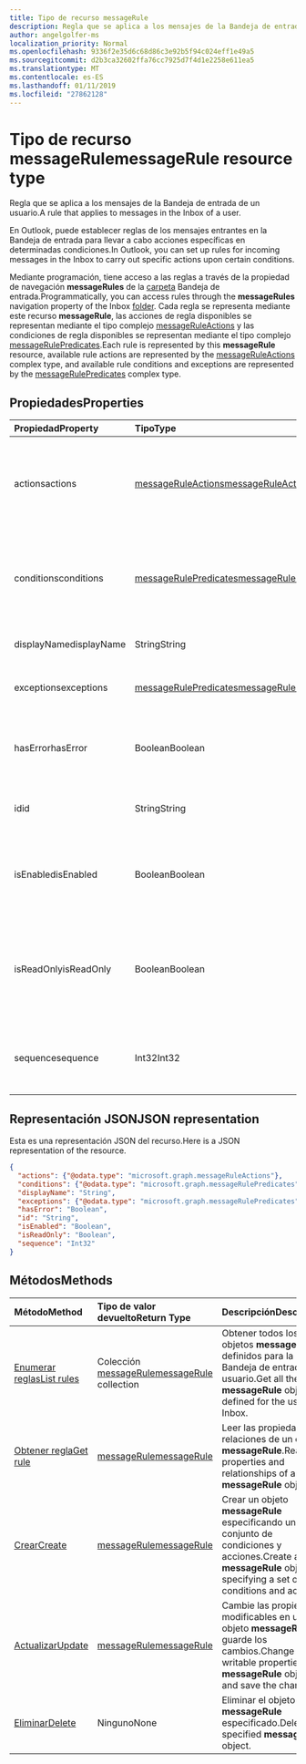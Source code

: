 ```yaml
---
title: Tipo de recurso messageRule
description: Regla que se aplica a los mensajes de la Bandeja de entrada de un usuario.
author: angelgolfer-ms
localization_priority: Normal
ms.openlocfilehash: 9336f2e35d6c68d86c3e92b5f94c024eff1e49a5
ms.sourcegitcommit: d2b3ca32602ffa76cc7925d7f4d1e2258e611ea5
ms.translationtype: MT
ms.contentlocale: es-ES
ms.lasthandoff: 01/11/2019
ms.locfileid: "27862128"
---
```

# <a name="messagerule-resource-type"></a><span data-ttu-id="c646e-103">Tipo de recurso messageRule</span><span class="sxs-lookup"><span data-stu-id="c646e-103">messageRule resource type</span></span>


<span data-ttu-id="c646e-104">Regla que se aplica a los mensajes de la Bandeja de entrada de un usuario.</span><span class="sxs-lookup"><span data-stu-id="c646e-104">A rule that applies to messages in the Inbox of a user.</span></span>

<span data-ttu-id="c646e-105">En Outlook, puede establecer reglas de los mensajes entrantes en la Bandeja de entrada para llevar a cabo acciones específicas en determinadas condiciones.</span><span class="sxs-lookup"><span data-stu-id="c646e-105">In Outlook, you can set up rules for incoming messages in the Inbox to carry out specific actions upon certain conditions.</span></span> 

<span data-ttu-id="c646e-106">Mediante programación, tiene acceso a las reglas a través de la propiedad de navegación **messageRules** de la [carpeta](mailfolder.md) Bandeja de entrada.</span><span class="sxs-lookup"><span data-stu-id="c646e-106">Programmatically, you can access rules through the **messageRules** navigation property of the Inbox [folder](mailfolder.md).</span></span> <span data-ttu-id="c646e-107">Cada regla se representa mediante este recurso **messageRule**, las acciones de regla disponibles se representan mediante el tipo complejo [messageRuleActions](messageruleactions.md) y las condiciones de regla disponibles se representan mediante el tipo complejo [messageRulePredicates](messagerulepredicates.md).</span><span class="sxs-lookup"><span data-stu-id="c646e-107">Each rule is represented by this **messageRule** resource, available rule actions are represented by the [messageRuleActions](messageruleactions.md) complex type, and available rule conditions and exceptions are represented by the [messageRulePredicates](messagerulepredicates.md) complex type.</span></span>


## <a name="properties"></a><span data-ttu-id="c646e-108">Propiedades</span><span class="sxs-lookup"><span data-stu-id="c646e-108">Properties</span></span>
| <span data-ttu-id="c646e-109">Propiedad</span><span class="sxs-lookup"><span data-stu-id="c646e-109">Property</span></span>     | <span data-ttu-id="c646e-110">Tipo</span><span class="sxs-lookup"><span data-stu-id="c646e-110">Type</span></span>   |<span data-ttu-id="c646e-111">Descripción</span><span class="sxs-lookup"><span data-stu-id="c646e-111">Description</span></span>|
|:---------------|:--------|:----------|
| <span data-ttu-id="c646e-112">actions</span><span class="sxs-lookup"><span data-stu-id="c646e-112">actions</span></span> | [<span data-ttu-id="c646e-113">messageRuleActions</span><span class="sxs-lookup"><span data-stu-id="c646e-113">messageRuleActions</span></span>](messageruleactions.md) | <span data-ttu-id="c646e-114">Acciones que se van a realizar en un mensaje cuando se cumplan las condiciones correspondientes.</span><span class="sxs-lookup"><span data-stu-id="c646e-114">Actions to be taken on a message when the corresponding conditions are fulfilled.</span></span> |
| <span data-ttu-id="c646e-115">conditions</span><span class="sxs-lookup"><span data-stu-id="c646e-115">conditions</span></span> | [<span data-ttu-id="c646e-116">messageRulePredicates</span><span class="sxs-lookup"><span data-stu-id="c646e-116">messageRulePredicates</span></span>](messagerulepredicates.md) | <span data-ttu-id="c646e-117">Condiciones que, cuando se cumplan, activarán las acciones correspondientes a esa regla.</span><span class="sxs-lookup"><span data-stu-id="c646e-117">Conditions that when fulfilled, will trigger the corresponding actions for that rule.</span></span> |
| <span data-ttu-id="c646e-118">displayName</span><span class="sxs-lookup"><span data-stu-id="c646e-118">displayName</span></span> | <span data-ttu-id="c646e-119">String</span><span class="sxs-lookup"><span data-stu-id="c646e-119">String</span></span> | <span data-ttu-id="c646e-120">Nombre para mostrar de la regla.</span><span class="sxs-lookup"><span data-stu-id="c646e-120">The display name of the rule.</span></span> |
| <span data-ttu-id="c646e-121">exceptions</span><span class="sxs-lookup"><span data-stu-id="c646e-121">exceptions</span></span> | [<span data-ttu-id="c646e-122">messageRulePredicates</span><span class="sxs-lookup"><span data-stu-id="c646e-122">messageRulePredicates</span></span>](messagerulepredicates.md) | <span data-ttu-id="c646e-123">Condiciones de excepción de la regla.</span><span class="sxs-lookup"><span data-stu-id="c646e-123">Exception conditions for the rule.</span></span> |
| <span data-ttu-id="c646e-124">hasError</span><span class="sxs-lookup"><span data-stu-id="c646e-124">hasError</span></span> | <span data-ttu-id="c646e-125">Boolean</span><span class="sxs-lookup"><span data-stu-id="c646e-125">Boolean</span></span> | <span data-ttu-id="c646e-126">Indica si la regla es una condición de error.</span><span class="sxs-lookup"><span data-stu-id="c646e-126">Indicates whether the rule is in an error condition.</span></span> <span data-ttu-id="c646e-127">Solo lectura.</span><span class="sxs-lookup"><span data-stu-id="c646e-127">Read-only.</span></span> |
| <span data-ttu-id="c646e-128">id</span><span class="sxs-lookup"><span data-stu-id="c646e-128">id</span></span> |<span data-ttu-id="c646e-129">String</span><span class="sxs-lookup"><span data-stu-id="c646e-129">String</span></span>|<span data-ttu-id="c646e-130">Identificador único de la regla.</span><span class="sxs-lookup"><span data-stu-id="c646e-130">The unique identifier of the rule.</span></span> <span data-ttu-id="c646e-131">Solo lectura.</span><span class="sxs-lookup"><span data-stu-id="c646e-131">Read-only.</span></span>|
| <span data-ttu-id="c646e-132">isEnabled</span><span class="sxs-lookup"><span data-stu-id="c646e-132">isEnabled</span></span> | <span data-ttu-id="c646e-133">Boolean</span><span class="sxs-lookup"><span data-stu-id="c646e-133">Boolean</span></span> | <span data-ttu-id="c646e-134">Indica si la regla está habilitada para que se aplique a los mensajes.</span><span class="sxs-lookup"><span data-stu-id="c646e-134">Indicates whether the rule is enabled to be applied to messages.</span></span> |
| <span data-ttu-id="c646e-135">isReadOnly</span><span class="sxs-lookup"><span data-stu-id="c646e-135">isReadOnly</span></span> | <span data-ttu-id="c646e-136">Boolean</span><span class="sxs-lookup"><span data-stu-id="c646e-136">Boolean</span></span> | <span data-ttu-id="c646e-137">Indica si la regla es de solo lectura y la API de REST de reglas no la puede modificar ni eliminar.</span><span class="sxs-lookup"><span data-stu-id="c646e-137">Indicates if the rule is read-only and cannot be modified or deleted by the rules REST API.</span></span> |
| <span data-ttu-id="c646e-138">sequence</span><span class="sxs-lookup"><span data-stu-id="c646e-138">sequence</span></span> | <span data-ttu-id="c646e-139">Int32</span><span class="sxs-lookup"><span data-stu-id="c646e-139">Int32</span></span> | <span data-ttu-id="c646e-140">Indica el orden en que se ejecuta la regla entre otras reglas.</span><span class="sxs-lookup"><span data-stu-id="c646e-140">Indicates the order in which the rule is executed, among other rules.</span></span> |


## <a name="json-representation"></a><span data-ttu-id="c646e-141">Representación JSON</span><span class="sxs-lookup"><span data-stu-id="c646e-141">JSON representation</span></span>
<span data-ttu-id="c646e-142">Esta es una representación JSON del recurso.</span><span class="sxs-lookup"><span data-stu-id="c646e-142">Here is a JSON representation of the resource.</span></span>

<!-- {
  "blockType": "resource",
  "optionalProperties": [
   ],
   "baseType": "microsoft.graph.entity",
  "@odata.type": "microsoft.graph.messageRule"
}-->

```json
{
  "actions": {"@odata.type": "microsoft.graph.messageRuleActions"},
  "conditions": {"@odata.type": "microsoft.graph.messageRulePredicates"},
  "displayName": "String",
  "exceptions": {"@odata.type": "microsoft.graph.messageRulePredicates"},
  "hasError": "Boolean",
  "id": "String",
  "isEnabled": "Boolean",
  "isReadOnly": "Boolean",
  "sequence": "Int32"
}

```

## <a name="methods"></a><span data-ttu-id="c646e-143">Métodos</span><span class="sxs-lookup"><span data-stu-id="c646e-143">Methods</span></span>
| <span data-ttu-id="c646e-144">Método</span><span class="sxs-lookup"><span data-stu-id="c646e-144">Method</span></span>           | <span data-ttu-id="c646e-145">Tipo de valor devuelto</span><span class="sxs-lookup"><span data-stu-id="c646e-145">Return Type</span></span>    |<span data-ttu-id="c646e-146">Descripción</span><span class="sxs-lookup"><span data-stu-id="c646e-146">Description</span></span>|
|:---------------|:--------|:----------|
|[<span data-ttu-id="c646e-147">Enumerar reglas</span><span class="sxs-lookup"><span data-stu-id="c646e-147">List rules</span></span>](../api/mailfolder-list-messagerules.md) | <span data-ttu-id="c646e-148">Colección [messageRule](messagerule.md)</span><span class="sxs-lookup"><span data-stu-id="c646e-148">[messageRule](messagerule.md) collection</span></span> |<span data-ttu-id="c646e-149">Obtener todos los objetos **messageRule** definidos para la Bandeja de entrada del usuario.</span><span class="sxs-lookup"><span data-stu-id="c646e-149">Get all the **messageRule** objects defined for the user's Inbox.</span></span>|
|[<span data-ttu-id="c646e-150">Obtener regla</span><span class="sxs-lookup"><span data-stu-id="c646e-150">Get rule</span></span>](../api/messagerule-get.md) | [<span data-ttu-id="c646e-151">messageRule</span><span class="sxs-lookup"><span data-stu-id="c646e-151">messageRule</span></span>](messagerule.md) |<span data-ttu-id="c646e-152">Leer las propiedades y relaciones de un objeto **messageRule**.</span><span class="sxs-lookup"><span data-stu-id="c646e-152">Read the properties and relationships of a **messageRule** object.</span></span>|
|[<span data-ttu-id="c646e-153">Crear</span><span class="sxs-lookup"><span data-stu-id="c646e-153">Create</span></span>](../api/mailfolder-post-messagerules.md) | [<span data-ttu-id="c646e-154">messageRule</span><span class="sxs-lookup"><span data-stu-id="c646e-154">messageRule</span></span>](messagerule.md) |<span data-ttu-id="c646e-155">Crear un objeto **messageRule** especificando un conjunto de condiciones y acciones.</span><span class="sxs-lookup"><span data-stu-id="c646e-155">Create a **messageRule** object by specifying a set of conditions and actions.</span></span>|
|[<span data-ttu-id="c646e-156">Actualizar</span><span class="sxs-lookup"><span data-stu-id="c646e-156">Update</span></span>](../api/messagerule-update.md) | [<span data-ttu-id="c646e-157">messageRule</span><span class="sxs-lookup"><span data-stu-id="c646e-157">messageRule</span></span>](messagerule.md) |<span data-ttu-id="c646e-158">Cambie las propiedades modificables en un objeto **messageRule** y guarde los cambios.</span><span class="sxs-lookup"><span data-stu-id="c646e-158">Change writable properties on a **messageRule** object and save the changes.</span></span> |
|[<span data-ttu-id="c646e-159">Eliminar</span><span class="sxs-lookup"><span data-stu-id="c646e-159">Delete</span></span>](../api/messagerule-delete.md) | <span data-ttu-id="c646e-160">Ninguno</span><span class="sxs-lookup"><span data-stu-id="c646e-160">None</span></span> |<span data-ttu-id="c646e-161">Eliminar el objeto **messageRule** especificado.</span><span class="sxs-lookup"><span data-stu-id="c646e-161">Delete the specified **messageRule** object.</span></span> |

<!-- uuid: 8fcb5dbc-d5aa-4681-8e31-b001d5168d79
2015-10-25 14:57:30 UTC -->
<!-- {
  "type": "#page.annotation",
  "description": "messageRule resource",
  "keywords": "",
  "section": "documentation",
  "tocPath": ""
}-->
